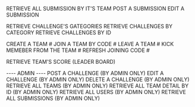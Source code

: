 <!-- @format -->
 <!-- write # on finnished task -->
RETRIEVE ALL SUBMISSION BY IT'S TEAM
POST A SUBMISSION
EDIT A SUBMISSION

RETRIEVE CHALLENGE'S GATEGORIES
RETRIEVE CHALLENGES BY CATEGORY
RETRIEVE CHALLENGES BY ID

CREATE A TEAM #
JOIN A TEAM BY CODE #
LEAVE A TEAM #
KICK MEMEBER FROM THE TEAM #
REFRESH JOINING CODE #

RETRIEVE TEAM'S SCORE (LEADER BOARD)

---- ADMIN ----
POST A CHALLENGE (BY ADMIN ONLY)
EDIT A CHALLENGE (BY ADMIN ONLY)
DELETE A CHALLENGE (BY ADMIN ONLY)
RETRIEVE ALL TEAMS (BY ADMIN ONLY)
RETRIEVE ALL TEAM DETAIL BY ID (BY ADMIN ONLY)
RETRIEVE ALL USERS (BY ADMIN ONLY)
RETRIEVE ALL SUBMISSIONS (BY ADMIN ONLY)
